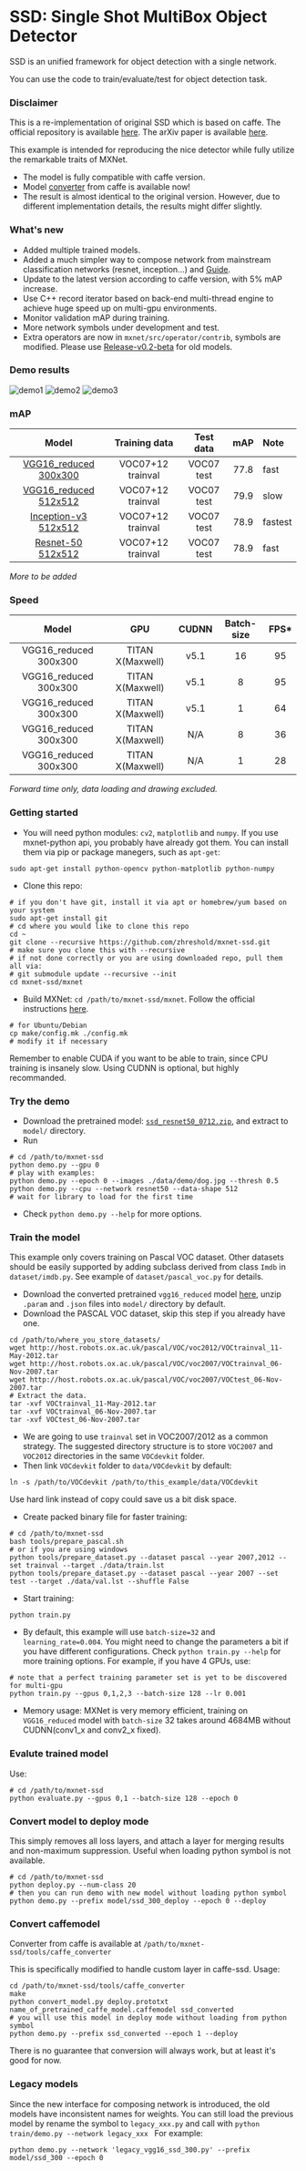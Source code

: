 # SSD: Single Shot MultiBox Object Detector

SSD is an unified framework for object detection with a single network.

You can use the code to train/evaluate/test for object detection task.

### Disclaimer
This is a re-implementation of original SSD which is based on caffe. The official
repository is available [here](https://github.com/weiliu89/caffe/tree/ssd).
The arXiv paper is available [here](http://arxiv.org/abs/1512.02325).

This example is intended for reproducing the nice detector while fully utilize the
remarkable traits of MXNet.
* The model is fully compatible with caffe version.
* Model [converter](#convert-caffemodel) from caffe is available now!
* The result is almost identical to the original version. However, due to different implementation details, the results might differ slightly.

### What's new
* Added multiple trained models.
* Added a much simpler way to compose network from mainstream classification networks (resnet, inception...) and [Guide](symbol/README.md).
* Update to the latest version according to caffe version, with 5% mAP increase.
* Use C++ record iterator based on back-end multi-thread engine to achieve huge speed up on multi-gpu environments.
* Monitor validation mAP during training.
* More network symbols under development and test.
* Extra operators are now in `mxnet/src/operator/contrib`, symbols are modified. Please use [Release-v0.2-beta](https://github.com/zhreshold/mxnet-ssd/releases/tag/v0.2-beta) for old models.

### Demo results
![demo1](https://cloud.githubusercontent.com/assets/3307514/19171057/8e1a0cc4-8be0-11e6-9d8f-088c25353b40.png)
![demo2](https://cloud.githubusercontent.com/assets/3307514/19171063/91ec2792-8be0-11e6-983c-773bd6868fa8.png)
![demo3](https://cloud.githubusercontent.com/assets/3307514/19171086/a9346842-8be0-11e6-8011-c17716b22ad3.png)

### mAP
|        Model          | Training data    | Test data |  mAP | Note |
|:-----------------:|:----------------:|:---------:|:----:|:-----|
| [VGG16_reduced 300x300](https://github.com/zhreshold/mxnet-ssd/releases/download/v0.5-beta/vgg16_ssd_300_voc0712_trainval.zip) | VOC07+12 trainval| VOC07 test| 77.8| fast |
| [VGG16_reduced 512x512](https://github.com/zhreshold/mxnet-ssd/releases/download/v0.5-beta/vgg16_ssd_512_voc0712_trainval.zip) | VOC07+12 trainval | VOC07 test| 79.9| slow |
| [Inception-v3 512x512](https://github.com/zhreshold/mxnet-ssd/releases/download/v0.6/inceptionv3_ssd_512_voc0712_trainval.zip) | VOC07+12 trainval| VOC07 test| 78.9 | fastest |
| [Resnet-50 512x512](https://github.com/zhreshold/mxnet-ssd/releases/download/v0.6/resnet50_ssd_512_voc0712_trainval.zip) | VOC07+12 trainval| VOC07 test| 78.9 | fast |

*More to be added*

### Speed
|         Model         |   GPU            | CUDNN | Batch-size | FPS* |
|:---------------------:|:----------------:|:-----:|:----------:|:----:|
| VGG16_reduced 300x300 | TITAN X(Maxwell) | v5.1  |     16     | 95   |
| VGG16_reduced 300x300 | TITAN X(Maxwell) | v5.1  |     8      | 95   |
| VGG16_reduced 300x300 | TITAN X(Maxwell) | v5.1  |     1      | 64   |
| VGG16_reduced 300x300 | TITAN X(Maxwell) |  N/A  |     8      | 36   |
| VGG16_reduced 300x300 | TITAN X(Maxwell) |  N/A  |     1      | 28   |

*Forward time only, data loading and drawing excluded.*

### Getting started
* You will need python modules: `cv2`, `matplotlib` and `numpy`.
If you use mxnet-python api, you probably have already got them.
You can install them via pip or package manegers, such as `apt-get`:
```
sudo apt-get install python-opencv python-matplotlib python-numpy
```
* Clone this repo:
```
# if you don't have git, install it via apt or homebrew/yum based on your system
sudo apt-get install git
# cd where you would like to clone this repo
cd ~
git clone --recursive https://github.com/zhreshold/mxnet-ssd.git
# make sure you clone this with --recursive
# if not done correctly or you are using downloaded repo, pull them all via:
# git submodule update --recursive --init
cd mxnet-ssd/mxnet
```
* Build MXNet: `cd /path/to/mxnet-ssd/mxnet`. Follow the official instructions [here](http://mxnet.io/get_started/install.html).
```
# for Ubuntu/Debian
cp make/config.mk ./config.mk
# modify it if necessary
```
Remember to enable CUDA if you want to be able to train, since CPU training is
insanely slow. Using CUDNN is optional, but highly recommanded.

### Try the demo
* Download the pretrained model: [`ssd_resnet50_0712.zip`](https://github.com/zhreshold/mxnet-ssd/releases/download/v0.6/resnet50_ssd_512_voc0712_trainval.zip), and extract to `model/` directory.
* Run
```
# cd /path/to/mxnet-ssd
python demo.py --gpu 0
# play with examples:
python demo.py --epoch 0 --images ./data/demo/dog.jpg --thresh 0.5
python demo.py --cpu --network resnet50 --data-shape 512
# wait for library to load for the first time
```
* Check `python demo.py --help` for more options.

### Train the model
This example only covers training on Pascal VOC dataset. Other datasets should
be easily supported by adding subclass derived from class `Imdb` in `dataset/imdb.py`.
See example of `dataset/pascal_voc.py` for details.
* Download the converted pretrained `vgg16_reduced` model [here](https://github.com/zhreshold/mxnet-ssd/releases/download/v0.2-beta/vgg16_reduced.zip), unzip `.param` and `.json` files
into `model/` directory by default.
* Download the PASCAL VOC dataset, skip this step if you already have one.
```
cd /path/to/where_you_store_datasets/
wget http://host.robots.ox.ac.uk/pascal/VOC/voc2012/VOCtrainval_11-May-2012.tar
wget http://host.robots.ox.ac.uk/pascal/VOC/voc2007/VOCtrainval_06-Nov-2007.tar
wget http://host.robots.ox.ac.uk/pascal/VOC/voc2007/VOCtest_06-Nov-2007.tar
# Extract the data.
tar -xvf VOCtrainval_11-May-2012.tar
tar -xvf VOCtrainval_06-Nov-2007.tar
tar -xvf VOCtest_06-Nov-2007.tar
```
* We are going to use `trainval` set in VOC2007/2012 as a common strategy.
The suggested directory structure is to store `VOC2007` and `VOC2012` directories
in the same `VOCdevkit` folder.
* Then link `VOCdevkit` folder to `data/VOCdevkit` by default:
```
ln -s /path/to/VOCdevkit /path/to/this_example/data/VOCdevkit
```
Use hard link instead of copy could save us a bit disk space.
* Create packed binary file for faster training:
```
# cd /path/to/mxnet-ssd
bash tools/prepare_pascal.sh
# or if you are using windows
python tools/prepare_dataset.py --dataset pascal --year 2007,2012 --set trainval --target ./data/train.lst
python tools/prepare_dataset.py --dataset pascal --year 2007 --set test --target ./data/val.lst --shuffle False
```
* Start training:
```
python train.py
```
* By default, this example will use `batch-size=32` and `learning_rate=0.004`.
You might need to change the parameters a bit if you have different configurations.
Check `python train.py --help` for more training options. For example, if you have 4 GPUs, use:
```
# note that a perfect training parameter set is yet to be discovered for multi-gpu
python train.py --gpus 0,1,2,3 --batch-size 128 --lr 0.001
```
* Memory usage: MXNet is very memory efficient, training on `VGG16_reduced` model with `batch-size` 32 takes around 4684MB without CUDNN(conv1_x and conv2_x fixed).

### Evalute trained model
Use:
```
# cd /path/to/mxnet-ssd
python evaluate.py --gpus 0,1 --batch-size 128 --epoch 0
```
### Convert model to deploy mode
This simply removes all loss layers, and attach a layer for merging results and non-maximum suppression.
Useful when loading python symbol is not available.
```
# cd /path/to/mxnet-ssd
python deploy.py --num-class 20
# then you can run demo with new model without loading python symbol
python demo.py --prefix model/ssd_300_deploy --epoch 0 --deploy
```

### Convert caffemodel
Converter from caffe is available at `/path/to/mxnet-ssd/tools/caffe_converter`

This is specifically modified to handle custom layer in caffe-ssd. Usage:
```
cd /path/to/mxnet-ssd/tools/caffe_converter
make
python convert_model.py deploy.prototxt name_of_pretrained_caffe_model.caffemodel ssd_converted
# you will use this model in deploy mode without loading from python symbol
python demo.py --prefix ssd_converted --epoch 1 --deploy
```
There is no guarantee that conversion will always work, but at least it's good for now.

### Legacy models
Since the new interface for composing network is introduced, the old models have inconsistent names for weights.
You can still load the previous model by rename the symbol to `legacy_xxx.py`
and call with `python train/demo.py --network legacy_xxx `
For example:
```
python demo.py --network 'legacy_vgg16_ssd_300.py' --prefix model/ssd_300 --epoch 0
```
